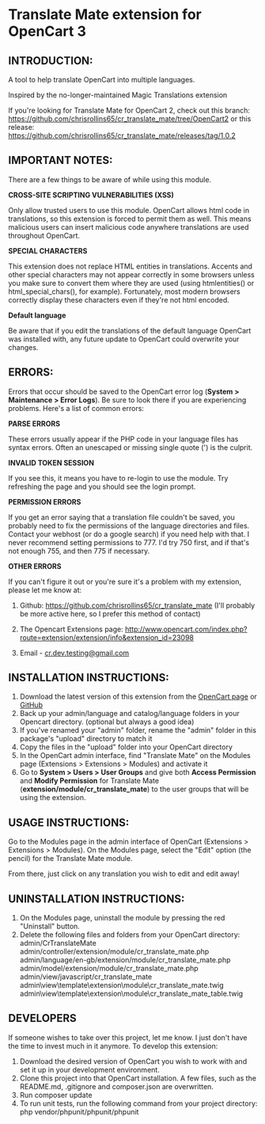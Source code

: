 # Translate Mate extension for OpenCart 3

## INTRODUCTION:

A tool to help translate OpenCart into multiple languages.

Inspired by the no-longer-maintained Magic Translations extension

If you're looking for Translate Mate for OpenCart 2, check out this branch: https://github.com/chrisrollins65/cr_translate_mate/tree/OpenCart2 or this release: https://github.com/chrisrollins65/cr_translate_mate/releases/tag/1.0.2

## IMPORTANT NOTES:

There are a few things to be aware of while using this module.

**CROSS-SITE SCRIPTING VULNERABILITIES (XSS)**

Only allow trusted users to use this module. 
OpenCart allows html code in translations, so this extension is forced to permit them as well.
This means malicious users can insert malicious code anywhere translations are used throughout OpenCart.

**SPECIAL CHARACTERS**

This extension does not replace HTML entities in translations.
Accents and other special characters may not appear correctly in some browsers unless you make sure to convert them where they are used (using htmlentities() or html_special_chars(), for example).
Fortunately, most modern browsers correctly display these characters even if they're not html encoded.

**Default language**

Be aware that if you edit the translations of the default language OpenCart was installed with, any future update to OpenCart could overwrite your changes.


## ERRORS:

Errors that occur should be saved to the OpenCart error log (**System > Maintenance > Error Logs**). Be sure to look there if you are experiencing problems. Here's a list of common errors:

**PARSE ERRORS**

These errors usually appear if the PHP code in your language files has syntax errors. Often an unescaped or missing single quote (') is the culprit.

**INVALID TOKEN SESSION**

If you see this, it means you have to re-login to use the module. Try refreshing the page and you should see the login prompt.

**PERMISSION ERRORS**

If you get an error saying that a translation file couldn't be saved, you probably need to fix the permissions of the language directories and files. Contact your webhost (or do a google search) if you need help with that.
I never recommend setting permissions to 777. I'd try 750 first, and if that's not enough 755, and then 775 if necessary.

**OTHER ERRORS**

If you can't figure it out or you're sure it's a problem with my extension, please let me know at:

1. Github: https://github.com/chrisrollins65/cr_translate_mate
   (I'll probably be more active here, so I prefer this method of contact)

2. The Opencart Extensions page: http://www.opencart.com/index.php?route=extension/extension/info&extension_id=23098

3. Email - cr.dev.testing@gmail.com

## INSTALLATION INSTRUCTIONS:
1. Download the latest version of this extension from the [OpenCart page](http://www.opencart.com/index.php?route=extension/extension/info&extension_id=23098) or [GitHub](https://github.com/chrisrollins65/cr_translate_mate/releases)
2. Back up your admin/language and catalog/language folders in your Opencart directory. (optional but always a good idea)
3. If you've renamed your "admin" folder, rename the "admin" folder in this package's "upload" directory to match it
4. Copy the files in the "upload" folder into your OpenCart directory
5. In the OpenCart admin interface, find "Translate Mate" on the Modules page (Extensions > Extensions > Modules) and activate it
6. Go to **System > Users > User Groups** and give both **Access Permission** and **Modify Permission** for Translate Mate (**extension/module/cr_translate_mate**) to the user groups that will be using the extension.

## USAGE INSTRUCTIONS:

Go to the Modules page in the admin interface of OpenCart (Extensions > Extensions > Modules).
On the Modules page, select the "Edit" option (the pencil) for the Translate Mate module.

From there, just click on any translation you wish to edit and edit away!

## UNINSTALLATION INSTRUCTIONS:
1. On the Modules page, uninstall the module by pressing the red "Uninstall" button.
2. Delete the following files and folders from your OpenCart directory:
admin/CrTranslateMate
admin/controller/extension/module/cr_translate_mate.php
admin/language/en-gb/extension/module/cr_translate_mate.php
admin/model/extension/module/cr_translate_mate.php
admin/view/javascript/cr_translate_mate
admin\view\template\extension\module\cr_translate_mate.twig
admin\view\template\extension\module\cr_translate_mate_table.twig

## DEVELOPERS
If someone wishes to take over this project, let me know. I just don't have the time to invest much in it anymore.
To develop this extension:
1. Download the desired version of OpenCart you wish to work with and set it up in your development environment.
2. Clone this project into that OpenCart installation. A few files, such as the README.md, .gitignore and composer.json are overwritten.
3. Run composer update
4. To run unit tests, run the following command from your project directory: php vendor/phpunit/phpunit/phpunit